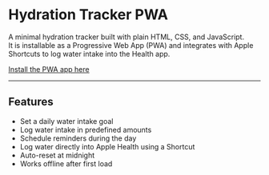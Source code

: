 # Hydration Tracker PWA

A minimal hydration tracker built with plain HTML, CSS, and JavaScript.  
It is installable as a Progressive Web App (PWA) and integrates with Apple Shortcuts to log water intake into the Health app.

[Install the PWA app here](https://github.com/luc-constantin.github.io/hydration-tracker/)

---

## Features

- Set a daily water intake goal
- Log water intake in predefined amounts
- Schedule reminders during the day
- Log water directly into Apple Health using a Shortcut
- Auto-reset at midnight
- Works offline after first load

